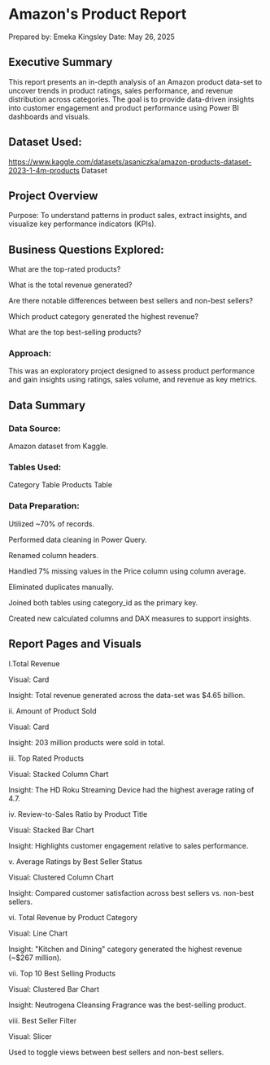 # Amazon's Product Report
Prepared by: Emeka Kingsley
Date: May 26, 2025

## Executive Summary
This report presents an in-depth analysis of an Amazon product data-set to uncover trends in product ratings, sales performance, and revenue distribution across categories. The goal is to provide data-driven insights into customer engagement and product performance using Power BI dashboards and visuals.

## Dataset Used:
https://www.kaggle.com/datasets/asaniczka/amazon-products-dataset-2023-1-4m-products Dataset

## Project Overview
Purpose: To understand patterns in product sales, extract insights, and visualize key performance indicators (KPIs).

## Business Questions Explored:
What are the top-rated products?

What is the total revenue generated?

Are there notable differences between best sellers and non-best sellers?

Which product category generated the highest revenue?

What are the top best-selling products?

### Approach:
This was an exploratory project designed to assess product performance and gain insights using ratings, sales volume, and revenue as key metrics.

## Data Summary
### Data Source:
Amazon dataset from Kaggle.
### Tables Used:
Category Table
Products Table
### Data Preparation:
Utilized ~70% of records.

Performed data cleaning in Power Query.

Renamed column headers.

Handled 7% missing values in the Price column using column average.

Eliminated duplicates manually.

Joined both tables using category_id as the primary key.

Created new calculated columns and DAX measures to support insights.

## Report Pages and Visuals
I.Total Revenue

Visual: Card

Insight: Total revenue generated across the data-set was $4.65 billion.


ii. Amount of Product Sold

Visual: Card

Insight: 203 million products were sold in total.


iii. Top Rated Products

Visual: Stacked Column Chart

Insight: The HD Roku Streaming Device had the highest average rating of 4.7.


iv. Review-to-Sales Ratio by Product Title

Visual: Stacked Bar Chart

Insight: Highlights customer engagement relative to sales performance.


v. Average Ratings by Best Seller Status

Visual: Clustered Column Chart

Insight: Compared customer satisfaction across best sellers vs. non-best sellers.


vi. Total Revenue by Product Category

Visual: Line Chart

Insight: "Kitchen and Dining" category generated the highest revenue (~$267 million).


vii. Top 10 Best Selling Products

Visual: Clustered Bar Chart

Insight: Neutrogena Cleansing Fragrance was the best-selling product.


viii. Best Seller Filter

Visual: Slicer

Used to toggle views between best sellers and non-best sellers.



